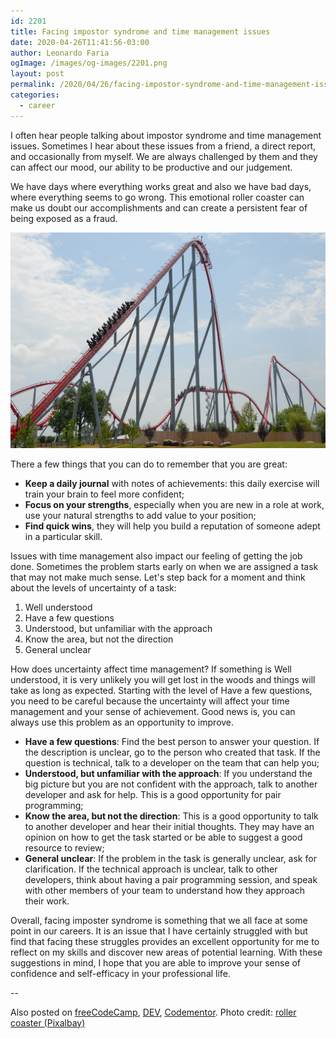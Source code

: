 ```yaml
---
id: 2201
title: Facing impostor syndrome and time management issues
date: 2020-04-26T11:41:56-03:00
author: Leonardo Faria
ogImage: /images/og-images/2201.png
layout: post
permalink: /2020/04/26/facing-impostor-syndrome-and-time-management-issues
categories:
  - career
---
```


I often hear people talking about impostor syndrome and time management issues. Sometimes I hear about these issues from a friend, a direct report, and occasionally from myself. We are always challenged by them and they can affect our mood, our ability to be productive and our judgement.

We have days where everything works great and also we have bad days, where everything seems to go wrong. This emotional roller coaster can make us doubt our accomplishments and can create a persistent fear of being exposed as a fraud.

![Roller coaster photo](/wp-content/uploads/2020/04/roller-coaster.jpg)

There a few things that you can do to remember that you are great:
- **Keep a daily journal** with notes of achievements: this daily exercise will train your brain to feel more confident;
- **Focus on your strengths**, especially when you are new in a role at work, use your natural strengths to add value to your position;
- **Find quick wins**, they will help you build a reputation of someone adept in a particular skill.

Issues with time management also impact our feeling of getting the job done. Sometimes the problem starts early on when we are assigned a task that may not make much sense. Let's step back for a moment and think about the levels of uncertainty of a task:

1) Well understood
2) Have a few questions
3) Understood, but unfamiliar with the approach
4) Know the area, but not the direction
5) General unclear

How does uncertainty affect time management? If something is Well understood, it is very unlikely you will get lost in the woods and things will take as long as expected. Starting with the level of Have a few questions, you need to be careful because the uncertainty will affect your time management and your sense of achievement. Good news is, you can always use this problem as an opportunity to improve.

- **Have a few questions**: Find the best person to answer your question. If the description is unclear, go to the person who created that task. If the question is technical, talk to a developer on the team that can help you;
- **Understood, but unfamiliar with the approach**: If you understand the big picture but you are not confident with the approach, talk to another developer and ask for help. This is a good opportunity for pair programming;
- **Know the area, but not the direction**: This is a good opportunity to talk to another developer and hear their initial thoughts. They may have an opinion on how to get the task started or be able to suggest a good resource to review;
- **General unclear**: If the problem in the task is generally unclear, ask for clarification. If the technical approach is unclear, talk to other developers, think about having a pair programming session, and speak with other members of your team to understand how they approach their work.

Overall, facing imposter syndrome is something that we all face at some point in our careers. It is an issue that I have certainly struggled with but find that facing these struggles provides an excellent opportunity for me to reflect on my skills and discover new areas of potential learning. With these suggestions in mind, I hope that you are able to improve your sense of confidence and self-efficacy in your professional life.

--

Also posted on [freeCodeCamp](https://www.freecodecamp.org/news/facing-impostor-syndrome-and-time-management-issues/), [DEV](https://dev.to/leonardofaria/facing-impostor-syndrome-and-time-management-issues-1mlj), [Codementor](https://www.codementor.io/@leonardofaria/facing-impostor-syndrome-and-time-management-issues-15vpjw3q2x). Photo credit: [roller coaster (Pixalbay)](https://pixabay.com/photos/roller-coaster-people-thrill-park-1553342/)
